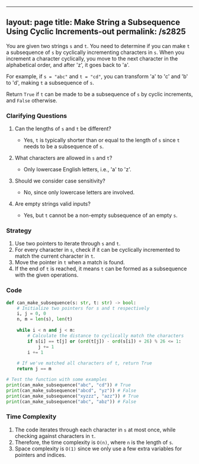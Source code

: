 
---
layout: page
title:  Make String a Subsequence Using Cyclic Increments-out
permalink: /s2825
---

You are given two strings `s` and `t`. You need to determine if you can make `t` a subsequence of `s` by cyclically incrementing characters in `s`. When you increment a character cyclically, you move to the next character in the alphabetical order, and after 'z', it goes back to 'a'.

For example, if `s = "abc"` and `t = "cd"`, you can transform 'a' to 'c' and 'b' to 'd', making `t` a subsequence of `s`.

Return `True` if `t` can be made to be a subsequence of `s` by cyclic increments, and `False` otherwise.

### Clarifying Questions

1. Can the lengths of `s` and `t` be different?
   - Yes, `t` is typically shorter than or equal to the length of `s` since `t` needs to be a subsequence of `s`.

2. What characters are allowed in `s` and `t`?
   - Only lowercase English letters, i.e., 'a' to 'z'.

3. Should we consider case sensitivity?
   - No, since only lowercase letters are involved.

4. Are empty strings valid inputs?
   - Yes, but `t` cannot be a non-empty subsequence of an empty `s`.

### Strategy

1. Use two pointers to iterate through `s` and `t`.
2. For every character in `s`, check if it can be cyclically incremented to match the current character in `t`.
3. Move the pointer in `t` when a match is found.
4. If the end of `t` is reached, it means `t` can be formed as a subsequence with the given operations.

### Code

```python
def can_make_subsequence(s: str, t: str) -> bool:
    # Initialize two pointers for s and t respectively
    i, j = 0, 0
    n, m = len(s), len(t)
    
    while i < n and j < m:
        # Calculate the distance to cyclically match the characters
        if s[i] == t[j] or (ord(t[j]) - ord(s[i]) + 26) % 26 <= 1:
            j += 1
        i += 1
    
    # If we've matched all characters of t, return True
    return j == m

# Test the function with some examples
print(can_make_subsequence("abc", "cd")) # True
print(can_make_subsequence("abcd", "yz")) # False
print(can_make_subsequence("xyzzz", "azz")) # True
print(can_make_subsequence("abc", "abz")) # False
```

### Time Complexity

1. The code iterates through each character in `s` at most once, while checking against characters in `t`.
2. Therefore, the time complexity is `O(n)`, where `n` is the length of `s`.
3. Space complexity is `O(1)` since we only use a few extra variables for pointers and indices.